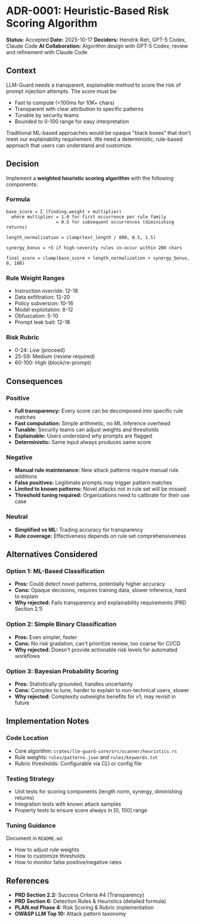 # ADR-0001: Heuristic-Based Risk Scoring Algorithm

**Status:** Accepted
**Date:** 2025-10-17
**Deciders:** Hendrik Reh, GPT-5 Codex, Claude Code
**AI Collaboration:** Algorithm design with GPT-5 Codex; review and refinement with Claude Code

## Context

LLM-Guard needs a transparent, explainable method to score the risk of prompt injection attempts. The score must be:
- Fast to compute (<100ms for 10K+ chars)
- Transparent with clear attribution to specific patterns
- Tunable by security teams
- Bounded to 0-100 range for easy interpretation

Traditional ML-based approaches would be opaque "black boxes" that don't meet our explainability requirement. We need a deterministic, rule-based approach that users can understand and customize.

## Decision

Implement a **weighted heuristic scoring algorithm** with the following components:

### Formula
```
base_score = Σ (finding.weight × multiplier)
  where multiplier = 1.0 for first occurrence per rule family
                   = 0.5 for subsequent occurrences (diminishing returns)

length_normalization = clamp(text_length / 800, 0.5, 1.5)

synergy_bonus = +5 if high-severity rules co-occur within 200 chars

final_score = clamp(base_score × length_normalization + synergy_bonus, 0, 100)
```

### Rule Weight Ranges
- Instruction override: 12-18
- Data exfiltration: 12-20
- Policy subversion: 10-16
- Model exploitation: 8-12
- Obfuscation: 5-10
- Prompt leak bait: 12-18

### Risk Rubric
- 0-24: Low (proceed)
- 25-59: Medium (review required)
- 60-100: High (block/re-prompt)

## Consequences

### Positive
- **Full transparency:** Every score can be decomposed into specific rule matches
- **Fast computation:** Simple arithmetic, no ML inference overhead
- **Tunable:** Security teams can adjust weights and thresholds
- **Explainable:** Users understand why prompts are flagged
- **Deterministic:** Same input always produces same score

### Negative
- **Manual rule maintenance:** New attack patterns require manual rule additions
- **False positives:** Legitimate prompts may trigger pattern matches
- **Limited to known patterns:** Novel attacks not in rule set will be missed
- **Threshold tuning required:** Organizations need to calibrate for their use case

### Neutral
- **Simplified vs ML:** Trading accuracy for transparency
- **Rule coverage:** Effectiveness depends on rule set comprehensiveness

## Alternatives Considered

### Option 1: ML-Based Classification
- **Pros:** Could detect novel patterns, potentially higher accuracy
- **Cons:** Opaque decisions, requires training data, slower inference, hard to explain
- **Why rejected:** Fails transparency and explainability requirements (PRD Section 2.1)

### Option 2: Simple Binary Classification
- **Pros:** Even simpler, faster
- **Cons:** No risk gradation, can't prioritize review, too coarse for CI/CD
- **Why rejected:** Doesn't provide actionable risk levels for automated workflows

### Option 3: Bayesian Probability Scoring
- **Pros:** Statistically grounded, handles uncertainty
- **Cons:** Complex to tune, harder to explain to non-technical users, slower
- **Why rejected:** Complexity outweighs benefits for v1; may revisit in future

## Implementation Notes

### Code Location
- Core algorithm: `crates/llm-guard-core/src/scanner/heuristics.rs`
- Rule weights: `rules/patterns.json` and `rules/keywords.txt`
- Rubric thresholds: Configurable via CLI or config file

### Testing Strategy
- Unit tests for scoring components (length norm, synergy, diminishing returns)
- Integration tests with known attack samples
- Property tests to ensure score always in [0, 100] range

### Tuning Guidance
Document in `README.md`:
- How to adjust rule weights
- How to customize thresholds
- How to monitor false positive/negative rates

## References

- **PRD Section 2.2:** Success Criteria #4 (Transparency)
- **PRD Section 6:** Detection Rules & Heuristics (detailed formula)
- **PLAN.md Phase 4:** Risk Scoring & Rubric implementation
- **OWASP LLM Top 10:** Attack pattern taxonomy
